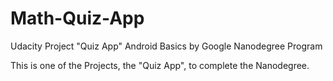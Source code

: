 # Math-Quiz-App
Udacity Project "Quiz App" Android Basics by Google Nanodegree  Program

This is one of the Projects, the "Quiz App", to complete the Nanodegree.
